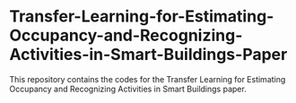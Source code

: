 # Transfer-Learning-for-Estimating-Occupancy-and-Recognizing-Activities-in-Smart-Buildings-Paper
This repository contains the codes for the Transfer Learning for Estimating Occupancy and Recognizing Activities in Smart Buildings paper.
